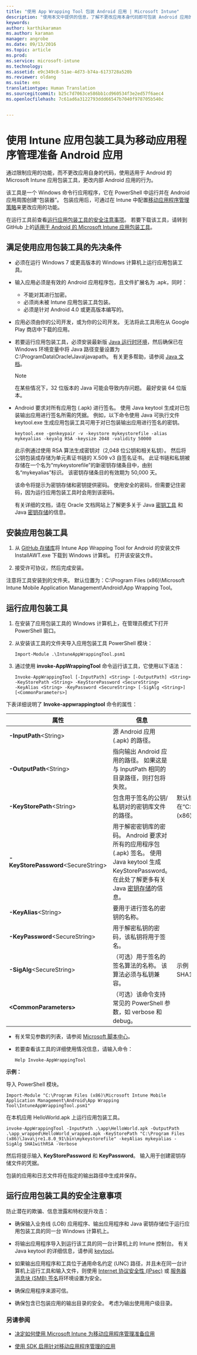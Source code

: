 ```yaml
---
title: "使用 App Wrapping Tool 包装 Android 应用 | Microsoft Intune"
description: "使用本文中提供的信息，了解不更改应用本身代码即可包装 Android 应用的方法。 准备应用以便应用移动应用管理策略。"
keywords: 
author: karthikaraman
ms.author: karaman
manager: angrobe
ms.date: 09/13/2016
ms.topic: article
ms.prod: 
ms.service: microsoft-intune
ms.technology: 
ms.assetid: e9c349c8-51ae-4d73-b74a-6173728a520b
ms.reviewer: oldang
ms.suite: ems
translationtype: Human Translation
ms.sourcegitcommit: b25c7d7063ce586bb1cd960534f3e2ed57f6aec4
ms.openlocfilehash: 7c61ad6a3122793ddd66547b7040f978705b540c


---
```


# <a name="prepare-android-apps-for-mobile-application-management-with-the-intune-app-wrapping-tool"></a>使用 Intune 应用包装工具为移动应用程序管理准备 Android 应用

通过限制应用的功能，而不更改应用自身的代码，使用适用于 Android 的 Microsoft Intune 应用包装工具，更改内部 Android 应用的行为。

该工具是一个 Windows 命令行应用程序，它在 PowerShell 中运行并在 Android 应用周围创建“包装器”。 包装应用后，可通过在 Intune 中配置[移动应用程序管理策略](configure-and-deploy-mobile-application-management-policies-in-the-microsoft-intune-console.md)来更改应用的功能。


在运行工具前查看[运行应用包装工具的安全注意事项](#security-considerations-for-running-the-app-wrapping-tool)。 若要下载该工具，请转到 GitHub 上的[适用于 Android 的 Microsoft Intune 应用包装工具](https://github.com/msintuneappsdk/intune-app-wrapping-tool-android)。



## <a name="fulfill-the-prerequisites-for-using-the-app-wrapping-tool"></a>满足使用应用包装工具的先决条件

-   必须在运行 Windows 7 或更高版本的 Windows 计算机上运行应用包装工具。

-   输入应用必须是有效的 Android 应用程序包，且文件扩展名为 .apk，同时：

    -   不能对其进行加密。
    -   必须尚未被 Intune 应用包装工具包装。
    -   必须是针对 Android 4.0 或更高版本编写的。

-   应用必须由你的公司开发，或为你的公司开发。 无法将此工具用在从 Google Play 商店中下载的应用。

-   若要运行应用包装工具，必须安装最新版 [Java 运行时环境](http://java.com/download/)，然后确保已在 Windows 环境变量中将 Java 路径变量设置为 C:\ProgramData\Oracle\Java\javapath。 有关更多帮助，请参阅 [Java 文档](http://java.com/download/help/)。

    > [!NOTE]
    > 在某些情况下，32 位版本的 Java 可能会导致内存问题。 最好安装 64 位版本。

- Android 要求对所有应用包 (.apk) 进行签名。 使用 Java keytool 生成对已包装输出应用进行签名所需的凭据。 例如，以下命令使用 Java 可执行文件 keytool.exe 生成应用包装工具可用于对已包装输出应用进行签名的密钥。

    ```
    keytool.exe -genkeypair -v -keystore mykeystorefile -alias mykeyalias -keyalg RSA -keysize 2048 -validity 50000
    ```
    此示例通过使用 RSA 算法生成密钥对（2,048 位公钥和相关私钥）。 然后将公钥包装成存储为单元素证书链的 X.509 v3 自签名证书。 此证书链和私钥被存储在一个名为“mykeystorefile”的新密钥存储条目中，由别名“mykeyalias”标识。 该密钥存储条目的有效期为 50,000 天。

    该命令将提示为密钥存储和密钥提供密码。 使用安全的密码，但需要记住密码，因为运行应用包装工具时会用到该密码。

    有关详细的文档，请在 Oracle 文档网站上了解更多关于 Java [密钥工具](http://docs.oracle.com/javase/6/docs/technotes/tools/windows/keytool.html) 和 Java [密钥存储](https://docs.oracle.com/javase/7/docs/api/java/security/KeyStore.html)的信息。

## <a name="install-the-app-wrapping-tool"></a>安装应用包装工具

1.  从 [GitHub 存储库](https://github.com/msintuneappsdk/intune-app-wrapping-tool-android)将 Intune App Wrapping Tool for Android 的安装文件 InstallAWT.exe 下载到 Windows 计算机。 打开该安装文件。

2.  接受许可协议，然后完成安装。

注意将工具安装到的文件夹。 默认位置为：C:\Program Files (x86)\Microsoft Intune Mobile Application Management\Android\App Wrapping Tool。

## <a name="run-the-app-wrapping-tool"></a>运行应用包装工具

1.  在安装了应用包装工具的 Windows 计算机上，在管理员模式下打开 PowerShell 窗口。

2.  从安装该工具的文件夹导入应用包装工具 PowerShell 模块：

    ```
    Import-Module .\IntuneAppWrappingTool.psm1
    ```

3.  通过使用 **invoke-AppWrappingTool** 命令运行该工具，它使用以下语法：
    ```
    Invoke-AppWrappingTool [-InputPath] <String> [-OutputPath] <String> -KeyStorePath <String> -KeyStorePassword <SecureString>
    -KeyAlias <String> -KeyPassword <SecureString> [-SigAlg <String>] [<CommonParameters>]
    ```

 下表详细说明了 **Invoke-appwrappingtool** 命令的属性：

|属性|信息|示例|
|-------------|--------------------|---------|
|**-InputPath**&lt;String&gt;|源 Android 应用 (.apk) 的路径。| |
|**-OutputPath**&lt;String&gt;|指向输出 Android 应用的路径。 如果这是与 InputPath 相同的目录路径，则打包将失败。| |
|**-KeyStorePath**&lt;String&gt;|包含用于签名的公钥/私钥对的密钥库文件的路径。|默认情况下，密钥存储文件存储在“C:\Program Files (x86)\Java\jreX.X.X_XX\bin”中。 |
|**-KeyStorePassword**&lt;SecureString&gt;|用于解密密钥库的密码。 Android 要求对所有的应用程序包 (.apk) 签名。 使用 Java keytool 生成 KeyStorePassword。 在此处了解更多有关 Java [密钥存储](https://docs.oracle.com/javase/7/docs/api/java/security/KeyStore.html)的信息。| |
|**-KeyAlias**&lt;String&gt;|要用于进行签名的密钥的名称。| |
|**-KeyPassword**&lt;SecureString&gt;|用于解密私钥的密码，该私钥将用于签名。| |
|**-SigAlg**&lt;SecureString&gt;| （可选）用于签名的签名算法的名称。 该算法必须与私钥兼容。|示例：SHA256withRSA、SHA1withRSA、MD5withRSA|
| **&lt;CommonParameters&gt;** | （可选）该命令支持常见的 PowerShell 参数，如 verbose 和 debug。 |


- 有关常见参数的列表，请参阅 [Microsoft 脚本中心](https://technet.microsoft.com/library/hh847884.aspx)。

- 若要查看该工具的详细使用情况信息，请输入命令：

    ```
    Help Invoke-AppWrappingTool
    ```

**示例：**

导入 PowerShell 模块。
```
Import-Module "C:\Program Files (x86)\Microsoft Intune Mobile Application Management\Android\App Wrapping Tool\IntuneAppWrappingTool.psm1"
```
在本机应用 HelloWorld.apk 上运行应用包装工具。
```
invoke-AppWrappingTool -InputPath .\app\HelloWorld.apk -OutputPath .\app_wrapped\HelloWorld_wrapped.apk -KeyStorePath "C:\Program Files (x86)\Java\jre1.8.0_91\bin\mykeystorefile" -keyAlias mykeyalias -SigAlg SHA1withRSA -Verbose
```

然后将提示输入 **KeyStorePassword** 和 **KeyPassword**。 输入用于创建密钥存储文件的凭据。

包装的应用和日志文件将在指定的输出路径中生成并保存。

## <a name="security-considerations-for-running-the-app-wrapping-tool"></a>运行应用包装工具的安全注意事项
防止潜在的欺骗、信息泄露和特权提升攻击：

-   确保输入业务线 (LOB) 应用程序、输出应用程序和 Java 密钥存储位于运行应用包装工具的同一台 Windows 计算机上。

-   将输出应用程序导入到运行该工具的同一台计算机上的 Intune 控制台。 有关 Java keytool 的详细信息，请参阅 [keytool](https://docs.oracle.com/javase/8/docs/technotes/tools/unix/keytool.html)。

-   如果输出应用程序和工具位于通用命名约定 (UNC) 路径，并且未在同一台计算机上运行工具和输入文件，则使用 [Internet 协议安全性 (IPsec)](http://en.wikipedia.org/wiki/IPsec) 或 [服务器消息块 (SMB) 签名](https://support.microsoft.com/en-us/kb/887429)将环境设置为安全。

-   确保应用程序来源可信。

-   确保包含已包装应用的输出目录的安全。 考虑为输出使用用户级目录。

### <a name="see-also"></a>另请参阅
- [决定如何使用 Microsoft Intune 为移动应用程序管理准备应用](decide-how-to-prepare-apps-for-mobile-application-management-with-microsoft-intune.md)

- [使用 SDK 启用针对移动应用程序管理的应用](use-the-sdk-to-enable-apps-for-mobile-application-management.md)



<!--HONumber=Nov16_HO1-->



